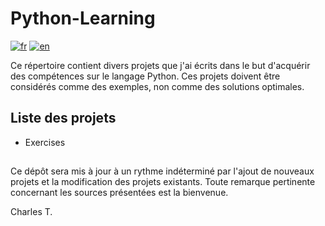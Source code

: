 # Python-Learning


[![fr](https://img.shields.io/badge/lang-fr-blue.svg)](https://github.com/chalodss/Learning-Programming/blob/main/Python-Learning/README.md)
[![en](https://img.shields.io/badge/lang-en-green.svg)](https://github.com/chalodss/Learning-Programming/blob/main/Python-Learning/README.en.md)

Ce répertoire contient divers projets que j'ai écrits dans le but d'acquérir des compétences sur le langage Python. Ces projets doivent être considérés comme des exemples, non comme des solutions optimales.

## Liste des projets


- Exercises


##

Ce dépôt sera mis à jour à un rythme indéterminé par l'ajout de nouveaux projets et la modification des projets existants. Toute remarque pertinente concernant les sources présentées est la bienvenue.

Charles T.

